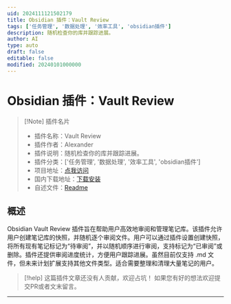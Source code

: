 ```yaml
---
uid: 2024111121502179
title: Obsidian 插件：Vault Review
tags: ['任务管理', '数据处理', '效率工具', 'obsidian插件']
description: 随机检查你的库并跟踪进展。
author: AI
type: auto
draft: false
editable: false
modified: 20240101000000
---
```


# Obsidian 插件：Vault Review

> [!Note] 插件名片
> - 插件名称：Vault Review
> - 插件作者：Alexander
> - 插件说明：随机检查你的库并跟踪进展。
> - 插件分类：['任务管理', '数据处理', '效率工具', 'obsidian插件']
> - 项目地址：[点我访问](https://github.com/SashaKryzh/obsidian-vault-review)
> - 国内下载地址：[下载安装](https://pkmer.cn/products/plugin/pluginMarket/?vault-review)
> - 自述文件：[Readme](https://ghproxy.net/https://raw.githubusercontent.com/SashaKryzh/obsidian-vault-review/main/README.md)



## 概述

Obsidian Vault Review 插件旨在帮助用户高效地审阅和管理笔记库。该插件允许用户创建笔记库的快照，并随机逐个审阅文件。用户可以通过插件设置创建快照，将所有现有笔记标记为“待审阅”，并以随机顺序进行审阅，支持标记为“已审阅”或删除。插件还提供审阅进度统计，方便用户跟踪进展。虽然目前仅支持 .md 文件，但未来计划扩展支持其他文件类型。适合需要整理和清理大量笔记的用户。


> [!help] 
> 这篇插件文章还没有人贡献，欢迎占坑！
> 如果您有好的想法欢迎提交PR或者文末留言。
> 

---



